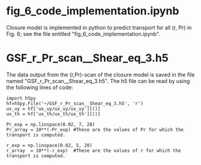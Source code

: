 # fig_6_code_implementation.ipynb
Closure model is implemented in python to predict transport for all (r, Pr) in Fig. 6; see the file entitled "fig_6_code_implementation.ipynb".


# GSF_r_Pr_scan__Shear_eq_3.h5
The data output from the (r,Pr)-scan of the closure model is saved in the file named "GSF_r_Pr_scan__Shear_eq_3.h5".  The h5 file can be read by using the following lines of code:

```
import h5py
hf=h5py.File('~/GSF_r_Pr_scan__Shear_eq_3.h5', 'r')
ux_uy = hf['ux_uy/ux_uy/ux_uy'][()]
ux_th = hf['ux_th/ux_th/ux_th'][()]

Pr_exp = np.linspace(0.02, 7, 28)
Pr_array = 10**(-Pr_exp) #These are the values of Pr for which the transport is computed.

r_exp = np.linspace(0.02, 5, 20)
r_array  = 10**(-r_exp)  #These are the values of r for which the transport is computed.
```
